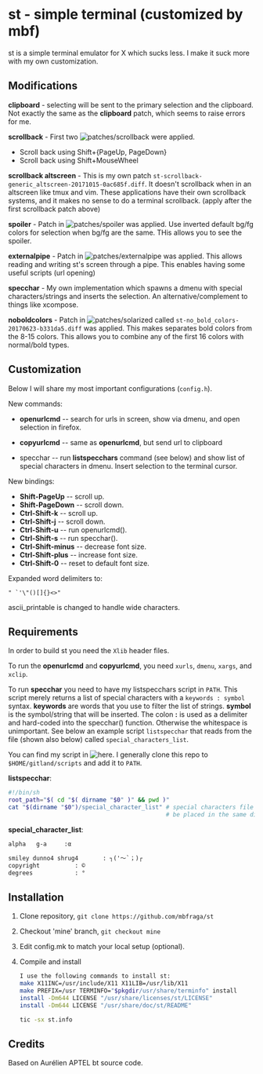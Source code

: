 # st - simple terminal (customized by mbf)
st is a simple terminal emulator for X which sucks less. I make it suck more
with my own customization.

## Modifications

**clipboard** - selecting will be sent to the primary selection and the
   clipboard. Not exactly the same as the __clipboard__ patch, which seems to
   raise errors for me.

**scrollback** - First two ![patches/scrollback](https://st.suckless.org/patches/scrollback/) were applied.

   - Scroll back using Shift+{PageUp, PageDown}
   - Scroll back using Shift+MouseWheel

**scrollback altscreen** - This is my own patch `st-scrollback-generic_altscreen-20171015-0ac685f.diff`.
      It doesn't scrollback when in an altscreen like tmux and
      vim. These applications have their own scrollback
      systems, and it makes no sense to do a terminal
      scrollback. (apply after the first scrollback patch above)

**spoiler** - Patch in
      ![patches/spoiler](https://st.suckless.org/patches/spoiler/) was applied. Use
      inverted default bg/fg colors for selection when bg/fg are the same. THis
      allows you to see the spoiler.

**externalpipe** - Patch in
      ![patches/externalpipe](https://st.suckless.org/patches/externalpipe/) was
      applied. This allows reading and writing st's screen through a pipe.
      This enables having some useful scripts (url opening)

**specchar** - My own implementation which spawns a dmenu with special
characters/strings and inserts the selection. An alternative/complement to
things like xcompose.

**noboldcolors** - Patch in
![patches/solarized](https://st.suckless.org/patches/solarized/) called
`st-no_bold_colors-20170623-b331da5.diff` was applied. This makes separates
bold colors from the 8-15 colors. This allows you to combine any of the first
16 colors with normal/bold types.

## Customization

Below I will share my most important configurations (`config.h`).

New commands:
   * **openurlcmd** -- search for urls in screen, show via dmenu, and open
                   selection in firefox.

   * **copyurlcmd** -- same as **openurlcmd**, but send url to clipboard

   * specchar -- run **listspecchars** command (see below) and show list of
                 special characters in dmenu. Insert selection to the terminal
                 cursor.

New bindings:
   * **Shift-PageUp**       -- scroll up.
   * **Shift-PageDown**     -- scroll down.
   * **Ctrl-Shift-k**       -- scroll up.
   * **Ctrl-Shift-j**       -- scroll down.
   * **Ctrl-Shift-u**       -- run openurlcmd().
   * **Ctrl-Shift-s**       -- run specchar().
   * **Ctrl-Shift-minus**   -- decrease font size. 
   * **Ctrl-Shift-plus**    -- increase font size.
   * **Ctrl-Shift-0**       -- reset to default font size.

Expanded word delimiters to:
```
" `'\"()[]{}<>"
```

ascii_printable is changed to handle wide characters.

## Requirements

In order to build st you need the `Xlib` header files.

To run the **openurlcmd** and **copyurlcmd**, you need `xurls`, `dmenu`, `xargs`, and `xclip`.

To run **specchar** you need to have my listspecchars script in `PATH`. This
script merely returns a list of special characters with a `keywords
: symbol` syntax. **keywords** are words that you use to filter the list of
strings. **symbol** is the symbol/string that will be inserted. The colon **:**
is used as a delimiter and hard-coded into the specchar() function. Otherwise
the whitespace is unimportant. See below an example script `listspecchar` that
reads from the file (shown also below) called `special_characters_list`.

You can find my script in ![here](https://github.com/mbfraga/scripts). I 
generally clone this repo to `$HOME/gitland/scripts` and add it to `PATH`.

**listspecchar**:
```sh
#!/bin/sh
root_path="$( cd "$( dirname "$0" )" && pwd )"
cat "$(dirname "$0")/special_character_list" # special characters file should
                                             # be placed in the same directory.
```

**special_character_list**:
```txt
alpha   g-a     :α

smiley dunno4 shrug4       : ┐('～`；)┌
copyright          : ©
degrees            : °
```



## Installation

1. Clone repository, `git clone https://github.com/mbfraga/st`

2. Checkout 'mine' branch, `git checkout mine`

2. Edit config.mk to match your local setup (optional).

3. Compile and install
   ```bash
   I use the following commands to install st:
   make X11INC=/usr/include/X11 X11LIB=/usr/lib/X11
   make PREFIX=/usr TERMINFO="$pkgdir/usr/share/terminfo" install
   install -Dm644 LICENSE "/usr/share/licenses/st/LICENSE"
   install -Dm644 LICENSE "/usr/share/doc/st/README"

   tic -sx st.info
   ```


## Credits
Based on Aurélien APTEL <aurelien dot aptel at gmail dot com> bt source code.


